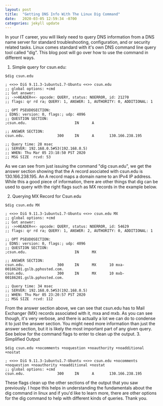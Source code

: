 ```yaml
---
layout: post
title:  "Getting DNS Info With The Linux Dig Command"
date:   2020-03-05 12:59:34 -0700
categories: jekyll update
---
```

In your IT career, you will likely need to query DNS information from a DNS name server for standard troubleshooting, configuration, and or security related tasks.
Linux comes standard with it's own DNS command line query tool called "dig".  This blog post will go over how to use the command in different ways.
1. Simple query for csun.edu:
```
$dig csun.edu

; <<>> DiG 9.11.3-1ubuntu1.7-Ubuntu <<>> csun.edu
;; global options: +cmd
;; Got answer:
;; ->>HEADER<<- opcode: QUERY, status: NOERROR, id: 21270
;; flags: qr rd ra; QUERY: 1, ANSWER: 1, AUTHORITY: 0, ADDITIONAL: 1

;; OPT PSEUDOSECTION:
; EDNS: version: 0, flags:; udp: 4096
;; QUESTION SECTION:
;csun.edu.                      IN      A

;; ANSWER SECTION:
csun.edu.               300     IN      A       130.166.238.195

;; Query time: 28 msec
;; SERVER: 192.168.0.5#53(192.168.0.5)
;; WHEN: Thu Mar 05 23:18:50 PST 2020
;; MSG SIZE  rcvd: 53
```
As we can see from just issuing the command "dig csun.edu", we get the answer section showing that the A record asociated with csun.edu is 130.166.238.195.  An A record maps a domain name to an IPv4 IP address.  While this a good piece of information, there are other things that dig can be used to query with the right flags such as MX records in the example below.

2. Querying MX Record for Csun.edu
```
$dig csun.edu MX

; <<>> DiG 9.11.3-1ubuntu1.7-Ubuntu <<>> csun.edu MX
;; global options: +cmd
;; Got answer:
;; ->>HEADER<<- opcode: QUERY, status: NOERROR, id: 54629
;; flags: qr rd ra; QUERY: 1, ANSWER: 2, AUTHORITY: 0, ADDITIONAL: 1

;; OPT PSEUDOSECTION:
; EDNS: version: 0, flags:; udp: 4096
;; QUESTION SECTION:
;csun.edu.                      IN      MX

;; ANSWER SECTION:
csun.edu.               300     IN      MX      10 mxa-00186201.gslb.pphosted.com.
csun.edu.               300     IN      MX      10 mxb-00186201.gslb.pphosted.com.

;; Query time: 34 msec
;; SERVER: 192.168.0.5#53(192.168.0.5)
;; WHEN: Thu Mar 05 23:20:57 PST 2020
;; MSG SIZE  rcvd: 112
```
From the answer section above, we can see that csun.edu has to Mail Exchanger (MX) records associated with it, mxa and mxb.  As you can see though, it's very verbose, and there is actually a lot we can do to condense it to just the answer section.  You might need more information than just the answer section, but it is likely the most important part of any given query.  See below for the command flags to enter to clean up the output.
3. Simplified Output 
```
$dig csun.edu +nocomments +noquestion +noauthority +noadditional +nostat

; <<>> DiG 9.11.3-1ubuntu1.7-Ubuntu <<>> csun.edu +nocomments +noquestion +noauthority +noadditional +nostat
;; global options: +cmd
csun.edu.               300     IN      A       130.166.238.195
```
These flags clean up the other sections of the output that you saw previously.  I hope this helps in understanding the fundamentals about the dig command in linux and if you'd like to learn more, there are other options for the dig command to help with different kinds of queries.  Thank you.